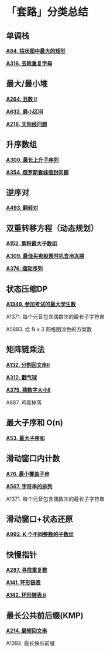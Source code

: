 # 「套路」分类总结

## 单调栈

**[A84. 柱状图中最大的矩形](/stack?id=a84-柱状图中最大的矩形)**

**[A316. 去除重复字母](/greedy?id=a316-去除重复字母)**



## 最大/最小堆

**[A264. 丑数 II](/heap?id=a264-丑数-ii)**

**[A632. 最小区间](/dual_pointer?id=a632-最小区间)**

**[A218. 天际线问题](/heap?id=a218-天际线问题)**



## 升序数组

**[A300. 最长上升子序列](/dp?id=a300-最长上升子序列)**

**[A354. 俄罗斯套娃信封问题](/dp?id=a354-俄罗斯套娃信封问题)**



## 逆序对

**[A493. 翻转对](/sort?id=a493-翻转对)**



## 双重转移方程（动态规划）

**[A152. 乘积最大子数组](/dp?id=a152-乘积最大子数组)**

**[A309. 最佳买卖股票时机含冷冻期](/dp?id=a309-最佳买卖股票时机含冷冻期)**

**[A376. 摆动序列](/dp?id=a376-摆动序列)**



## 状态压缩DP

**[A1349. 参加考试的最大学生数](/dp?id=a1349-参加考试的最大学生数)**

A1371. 每个元音包含偶数次的最长子字符串

A5883. 给 N x 3 网格图涂色的方案数




## 矩阵链乘法

**[A132. 分割回文串II](/dp?id=a132-分割回文串-ii)**

**[A312. 戳气球](/dp?id=a312-戳气球)**  

**[A375. 猜数字大小II](/dp?id=a375-猜数字大小-ii)**  

A887. 鸡蛋掉落   



## 最大子序和 O(n)

**[A53. 最大子序和](/array?id=a53-最大子序和)**



## 滑动窗口内计数

**[A76. 最小覆盖子串](/string?id=a76-最小覆盖子串)**

**[A567. 字符串的排列](/dual_pointer?id=a567-字符串的排列)**

A1371. 每个元音包含偶数次的最长子字符串



## 滑动窗口+状态还原

**[A992. K 个不同整数的子数组](/sliding?id=a992-k-个不同整数的子数组)**



## 快慢指针

**[A287. 寻找重复数](/binary?id=a287-寻找重复数)**  

**[A141. 环形链表](/dual_pointer?id=a141-环形链表)**

**[A142. 环形链表 ii](/dual_pointer?id=a142-环形链表-ii)**



## 最长公共前后缀(KMP)

**[A214. 最短回文串](/string?id=a214-最短回文串)**

A1392. 最长快乐前缀